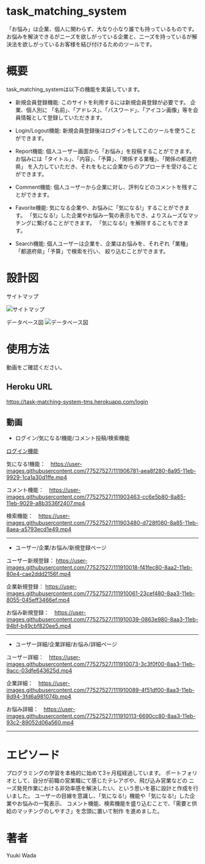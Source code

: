 # task_matching_system
「お悩み」は企業、個人に関わらず、大なり小なり誰でも持っているものです。　　
お悩みを解決できるがニーズを欲しがっている企業と、ニーズを持っているが解決法を欲しがっているお客様を結び付けるためのツールです。

# 概要
task_matching_systemは以下の機能を実装しています。

- 新規会員登録機能:
このサイトを利用するには新規会員登録が必要です。
企業、個人別に
「名前」、「アドレス」、「パスワード」、「アイコン画像」等を会員情報として登録していただきます。

- Login/Logout機能:
新規会員登録後はログインをしてこのツールを使うことができます。

- Report機能:
個人ユーザー画面から「お悩み」を投稿することができます。
お悩みには「タイトル」、「内容」、「予算」、「関係する業種」、「関係の都道府県」
を入力していただき、それをもとに企業からのアプローチを受けることができます。

- Comment機能:
個人ユーザーから企業に対し、評判などのコメントを残すことができます。

- Favorite機能:
気になる企業や、お悩みに「気になる!」することができます。
「気になる!」した企業やお悩み一覧の表示もでき、よりスムーズなマッチングに繋げることができます。
「気になる!」を解除することもできます。

- Search機能:
個人ユーザーは企業を、企業はお悩みを、それぞれ「業種」「都道府県」「予算」で検索を行い、
絞り込むことができます。

# 設計図

サイトマップ

![サイトマップ](https://user-images.githubusercontent.com/77527527/111414172-d9f0b200-8722-11eb-8b93-36d933645d0d.png)



データベース図
![データベース図](https://user-images.githubusercontent.com/77527527/111414214-ec6aeb80-8722-11eb-8f6d-8f1d2e87bbae.png)




# 使用方法
動画をご確認ください。

## Heroku URL
https://task-matching-system-tms.herokuapp.com/login


## 動画
- ログイン/気になる!機能/コメント投稿/検索機能

[ログイン機能](　https://user-images.githubusercontent.com/77527527/111903429-9e891700-8a85-11eb-8b1e-c3696319f82b.mp4)

気になる!機能：　https://user-images.githubusercontent.com/77527527/111906781-aea8f280-8a95-11eb-9929-1ca1a30d1ffe.mp4

コメント機能：　https://user-images.githubusercontent.com/77527527/111903463-cc6e5b80-8a85-11eb-9029-a8b3536f2407.mp4

検索機能：　https://user-images.githubusercontent.com/77527527/111903480-d728f080-8a85-11eb-8aea-a5793ecd1e49.mp4

---------------------------------------------------------------------------------------------------------------------------------------------------------------------

- ユーザー/企業/お悩み/新規登録ページ

ユーザー新規登録： https://user-images.githubusercontent.com/77527527/111910018-f41fec80-8aa2-11eb-80e4-cae2ddd2156f.mp4

企業新規登録： https://user-images.githubusercontent.com/77527527/111910061-23cef480-8aa3-11eb-8055-045eff3466ef.mp4

お悩み新規登録：　https://user-images.githubusercontent.com/77527527/111910039-0863e980-8aa3-11eb-94bf-b49cbf820ee5.mp4

---------------------------------------------------------------------------------------------------------------------------------------------------------------------

- ユーザー詳細/企業詳細/お悩み/詳細ページ

ユーザー詳細：　https://user-images.githubusercontent.com/77527527/111910073-3c3f0f00-8aa3-11eb-9acc-03dfe643625d.mp4


企業詳細：　https://user-images.githubusercontent.com/77527527/111910089-4f51df00-8aa3-11eb-8d94-3fd6a981074b.mp4



お悩み詳細：　https://user-images.githubusercontent.com/77527527/111910113-6690cc80-8aa3-11eb-93c2-89052d06a560.mp4

---------------------------------------------------------------------------------------------------------------------------------------------------------------------

# エピソード
プログラミングの学習を本格的に始めて3ヶ月程経過しています。
ポートフォリオとして、自分が前職の営業職にて感じたテレアポや、飛び込み営業などの
ニーズ発見作業における非効率感を解決したい、という思いを基に設計と作成を行いました。
ユーザーの目線を意識し、「気になる!」機能や「気になる!」した企業やお悩みの一覧表示、
コメント機能、検索機能を盛り込むことで、「需要と供給のマッチングのしやすさ」を念頭に置いて制作
を進めました。




# 著者
Yuuki Wada


